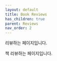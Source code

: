 ```yaml
---
layout: default
title: Book Reviews
has_children: true
parent: Reviews
nav_order: 2
---
```




 리뷰하는 페이지입니다.

책 리뷰하는 페이지입니다.
